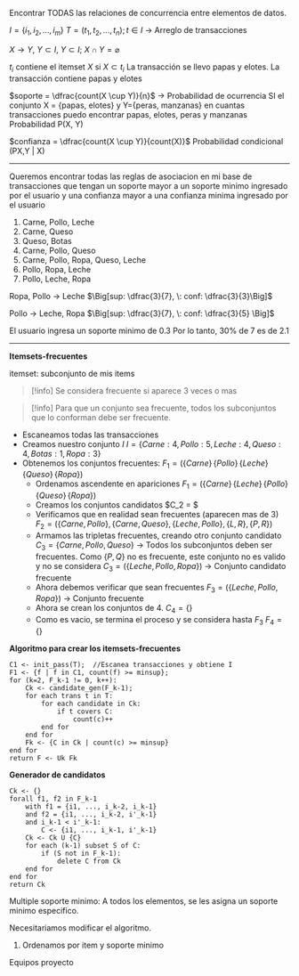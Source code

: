 
Encontrar TODAS las relaciones de concurrencia entre elementos de datos.

$I = \{ i_1, i_2, ..., i_m \}$
$T=(t_1, t_2, ..., t_n);  t \in I$ -> Arreglo de transacciones

$X \rightarrow Y, \: Y \subset I, \: Y \subset I; \: X \cap Y = \varnothing$

$t_i$ contiene el itemset $X$ si $X \subset t_i$
La transacción se llevo papas y elotes. La transacción contiene papas y elotes

$soporte = \dfrac{count(X \cup Y)}{n}$ -> Probabilidad de ocurrencia
SI el conjunto X = {papas, elotes} y Y={peras, manzanas}
en cuantas transacciones puedo encontrar papas, elotes, peras y manzanas
Probabilidad P(X, Y)


$confianza = \dfrac{count(X \cup Y)}{count(X)}$
Probabilidad condicional (PX,Y | X)

___
Queremos encontrar todas las reglas de asociacion en mi base de transacciones que tengan un soporte mayor a un soporte minimo ingresado por el usuario y una confianza mayor a una confianza minima ingresado por el usuario

1. Carne, Pollo, Leche
2. Carne, Queso
3. Queso, Botas
4. Carne, Pollo, Queso
5. Carne, Pollo, Ropa, Queso, Leche
6. Pollo, Ropa, Leche
7. Pollo, Leche, Ropa

Ropa, Pollo -> Leche    $\Big[sup: \dfrac{3}{7}, \: conf: \dfrac{3}{3}\Big]$

Pollo -> Leche, Ropa    $\Big[sup: \dfrac{3}{7}, \: conf: \dfrac{3}{5} \Big]$

El usuario ingresa un soporte minimo de 0.3
Por lo tanto, 30% de 7 es de 2.1

___
**Itemsets-frecuentes**

itemset: subconjunto de mis items
>[!info] Se considera frecuente si aparece 3 veces o mas

>[!info] Para que un conjunto sea frecuente, todos los subconjuntos que lo conforman debe ser frecuente.

- Escaneamos todas las transacciones
- Creamos nuestro conjunto $I$
	$I = \{ Carne:4, Pollo: 5, Leche:4, Queso:4, Botas: 1, Ropa: 3 \}$
- Obtenemos los conjuntos frecuentes:
	$F_1 = \Big(\{Carne\} \, \{Pollo\} \, \{Leche\} \, \{Queso\} \, \{Ropa\} \Big)$
	- Ordenamos ascendente en apariciones
	$F_1 = \Big(\{Carne\} \, \{Leche\} \, \{Pollo\} \, \{Queso\} \, \{Ropa\} \Big)$
	- Creamos los conjuntos candidatos
	$C_2 = $
	- Verificamos que en realidad sean frecuentes (aparecen mas de 3)
	$F_2 = \Big( \{Carne, Pollo\}, \{Carne, Queso\}, \{Leche, Pollo\}, \{L, R\}, \{P, R\} \Big)$
	- Armamos las tripletas frecuentes, creando otro conjunto candidato
	$C_3 = \{ Carne, Pollo, Queso \}$ -> Todos los subconjuntos deben ser frecuentes. Como $\{P, Q\}$ no es frecuente, este conjunto no es valido y no se considera
	$C_3 = \Big(\{Leche, Pollo, Ropa\}\Big)$ -> Conjunto candidato frecuente
	- Ahora debemos verificar que sean frecuentes
	$F_3 = \Big(\{Leche, Pollo, Ropa\}\Big)$ -> Conjunto frecuente
	- Ahora se crean los conjuntos de 4. 
	$C_4 = \{\}$
	- Como es vacio, se termina el proceso y se considera hasta $F_3$
	$F_4 = \{\}$

**Algoritmo para crear los itemsets-frecuentes**
```
C1 <- init_pass(T);  //Escanea transacciones y obtiene I
F1 <- {f | f in C1, count(f) >= minsup};
for (k=2, F_k-1 != 0, k++):
	Ck <- candidate_gen(F_k-1);
	for each trans t in T:
		for each candidate in Ck:
			if t covers C:
				count(c)++
		end for
	end for
	Fk <- {C in Ck | count(c) >= minsup}
end for
return F <- Uk Fk
```

**Generador de candidatos**
```
Ck <- {}
forall f1, f2 in F_k-1
	with f1 = {i1, ..., i_k-2, i_k-1}
	and f2 = {i1, ..., i_k-2, i'_k-1}
	and i_k-1 < i'_k-1:
		C <- {i1, ..., i_k-1, i'_k-1}
	Ck <- Ck U {C}
	for each (k-1) subset S of C:
		if (S not in F_k-1):
			delete C from Ck
	end for
end for
return Ck
```

Multiple soporte minimo: A todos los elementos, se les asigna un soporte minimo especifico.

Necesitariamos modificar el algoritmo.
1. Ordenamos por item y soporte minimo

Equipos proyecto